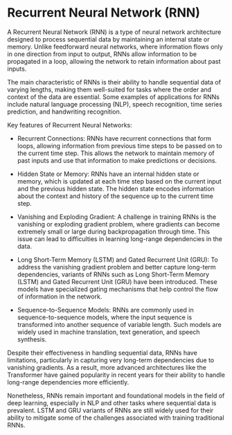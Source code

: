 # Recurrent Neural Network (RNN)

A Recurrent Neural Network (RNN) is a type of neural network architecture designed to process sequential data by maintaining an internal state or memory. Unlike feedforward neural networks, where information flows only in one direction from input to output, RNNs allow information to be propagated in a loop, allowing the network to retain information about past inputs.

The main characteristic of RNNs is their ability to handle sequential data of varying lengths, making them well-suited for tasks where the order and context of the data are essential. Some examples of applications for RNNs include natural language processing (NLP), speech recognition, time series prediction, and handwriting recognition.

Key features of Recurrent Neural Networks:

* Recurrent Connections: RNNs have recurrent connections that form loops, allowing information from previous time steps to be passed on to the current time step. This allows the network to maintain memory of past inputs and use that information to make predictions or decisions.

* Hidden State or Memory: RNNs have an internal hidden state or memory, which is updated at each time step based on the current input and the previous hidden state. The hidden state encodes information about the context and history of the sequence up to the current time step.

* Vanishing and Exploding Gradient: A challenge in training RNNs is the vanishing or exploding gradient problem, where gradients can become extremely small or large during backpropagation through time. This issue can lead to difficulties in learning long-range dependencies in the data.

* Long Short-Term Memory (LSTM) and Gated Recurrent Unit (GRU): To address the vanishing gradient problem and better capture long-term dependencies, variants of RNNs such as Long Short-Term Memory (LSTM) and Gated Recurrent Unit (GRU) have been introduced. These models have specialized gating mechanisms that help control the flow of information in the network.

* Sequence-to-Sequence Models: RNNs are commonly used in sequence-to-sequence models, where the input sequence is transformed into another sequence of variable length. Such models are widely used in machine translation, text generation, and speech synthesis.

Despite their effectiveness in handling sequential data, RNNs have limitations, particularly in capturing very long-term dependencies due to vanishing gradients. As a result, more advanced architectures like the Transformer have gained popularity in recent years for their ability to handle long-range dependencies more efficiently.

Nonetheless, RNNs remain important and foundational models in the field of deep learning, especially in NLP and other tasks where sequential data is prevalent. LSTM and GRU variants of RNNs are still widely used for their ability to mitigate some of the challenges associated with training traditional RNNs.